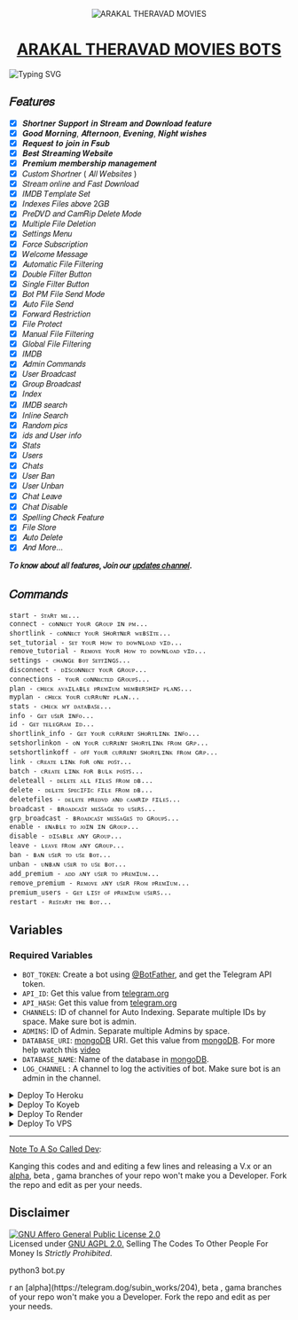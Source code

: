 <p align="center">
  <img src="https://telegra.ph/file/2387123b0e6afba6047f6.jpg" alt="ARAKAL THERAVAD MOVIES">
</p>
<h1 align="center">
  <a href="https://t.me/ARAKAL_THERAVAD_MOVIES">ARAKAL THERAVAD MOVIES BOTS</a>
</h1>

![Typing SVG](https://readme-typing-svg.herokuapp.com/?lines=WELCOME+TO+ARAKAL-THERAVAD-MOVIES-BOT;A+SIMPLE+AND+POWERFUL+BOT!;A+BOT+WITH+CUSTOM+URL+SHORTNER;AND+CUSTOM+TUTORIAL!;ALSO+HAVE+STREAM+ONLINE;AND+FAST+DOWNLOAD+FEATURE!;AND+MANY+MORE+FEATURES!)
</p>

## 𝐹𝑒𝑎𝑡𝑢𝑟𝑒𝑠

- [x] 𝑺𝒉𝒐𝒓𝒕𝒏𝒆𝒓 𝑺𝒖𝒑𝒑𝒐𝒓𝒕 𝒊𝒏 𝑺𝒕𝒓𝒆𝒂𝒎 𝒂𝒏𝒅 𝑫𝒐𝒘𝒏𝒍𝒐𝒂𝒅 𝒇𝒆𝒂𝒕𝒖𝒓𝒆
- [x] 𝑮𝒐𝒐𝒅 𝑴𝒐𝒓𝒏𝒊𝒏𝒈, 𝑨𝒇𝒕𝒆𝒓𝒏𝒐𝒐𝒏, 𝑬𝒗𝒆𝒏𝒊𝒏𝒈, 𝑵𝒊𝒈𝒉𝒕 𝒘𝒊𝒔𝒉𝒆𝒔 
- [x] 𝑹𝒆𝒒𝒖𝒆𝒔𝒕 𝒕𝒐 𝒋𝒐𝒊𝒏 𝒊𝒏 𝑭𝒔𝒖𝒃
- [x] 𝑩𝒆𝒔𝒕 𝑺𝒕𝒓𝒆𝒂𝒎𝒊𝒏𝒈 𝑾𝒆𝒃𝒔𝒊𝒕𝒆
- [x] 𝑷𝒓𝒆𝒎𝒊𝒖𝒎 𝒎𝒆𝒎𝒃𝒆𝒓𝒔𝒉𝒊𝒑 𝒎𝒂𝒏𝒂𝒈𝒆𝒎𝒆𝒏𝒕 
- [x] 𝐶𝑢𝑠𝑡𝑜𝑚 𝑆ℎ𝑜𝑟𝑡𝑛𝑒𝑟 ( 𝐴𝑙𝑙 𝑊𝑒𝑏𝑠𝑖𝑡𝑒𝑠 )
- [x] 𝑆𝑡𝑟𝑒𝑎𝑚 𝑜𝑛𝑙𝑖𝑛𝑒 𝑎𝑛𝑑 𝐹𝑎𝑠𝑡 𝐷𝑜𝑤𝑛𝑙𝑜𝑎𝑑
- [x] 𝐼𝑀𝐷𝐵 𝑇𝑒𝑚𝑝𝑙𝑎𝑡𝑒 𝑆𝑒𝑡
- [x] 𝐼𝑛𝑑𝑒𝑥𝑒𝑠 𝐹𝑖𝑙𝑒𝑠 𝑎𝑏𝑜𝑣𝑒 2𝐺𝐵
- [x] 𝑃𝑟𝑒𝐷𝑉𝐷 𝑎𝑛𝑑 𝐶𝑎𝑚𝑅𝑖𝑝 𝐷𝑒𝑙𝑒𝑡𝑒 𝑀𝑜𝑑𝑒
- [x] 𝑀𝑢𝑙𝑡𝑖𝑝𝑙𝑒 𝐹𝑖𝑙𝑒 𝐷𝑒𝑙𝑒𝑡𝑖𝑜𝑛
- [x] 𝑆𝑒𝑡𝑡𝑖𝑛𝑔𝑠 𝑀𝑒𝑛𝑢
- [x] 𝐹𝑜𝑟𝑐𝑒 𝑆𝑢𝑏𝑠𝑐𝑟𝑖𝑝𝑡𝑖𝑜𝑛
- [x] 𝑊𝑒𝑙𝑐𝑜𝑚𝑒 𝑀𝑒𝑠𝑠𝑎𝑔𝑒
- [x] 𝐴𝑢𝑡𝑜𝑚𝑎𝑡𝑖𝑐 𝐹𝑖𝑙𝑒 𝐹𝑖𝑙𝑡𝑒𝑟𝑖𝑛𝑔
- [x] 𝐷𝑜𝑢𝑏𝑙𝑒 𝐹𝑖𝑙𝑡𝑒𝑟 𝐵𝑢𝑡𝑡𝑜𝑛
- [x] 𝑆𝑖𝑛𝑔𝑙𝑒 𝐹𝑖𝑙𝑡𝑒𝑟 𝐵𝑢𝑡𝑡𝑜𝑛
- [x] 𝐵𝑜𝑡 𝑃𝑀 𝐹𝑖𝑙𝑒 𝑆𝑒𝑛𝑑 𝑀𝑜𝑑𝑒
- [x] 𝐴𝑢𝑡𝑜 𝐹𝑖𝑙𝑒 𝑆𝑒𝑛𝑑
- [x] 𝐹𝑜𝑟𝑤𝑎𝑟𝑑 𝑅𝑒𝑠𝑡𝑟𝑖𝑐𝑡𝑖𝑜𝑛
- [x] 𝐹𝑖𝑙𝑒 𝑃𝑟𝑜𝑡𝑒𝑐𝑡
- [x] 𝑀𝑎𝑛𝑢𝑎𝑙 𝐹𝑖𝑙𝑒 𝐹𝑖𝑙𝑡𝑒𝑟𝑖𝑛𝑔
- [x] 𝐺𝑙𝑜𝑏𝑎𝑙 𝐹𝑖𝑙𝑒 𝐹𝑖𝑙𝑡𝑒𝑟𝑖𝑛𝑔
- [x] 𝐼𝑀𝐷𝐵
- [x] 𝐴𝑑𝑚𝑖𝑛 𝐶𝑜𝑚𝑚𝑎𝑛𝑑𝑠
- [x] 𝑈𝑠𝑒𝑟 𝐵𝑟𝑜𝑎𝑑𝑐𝑎𝑠𝑡
- [x] 𝐺𝑟𝑜𝑢𝑝 𝐵𝑟𝑜𝑎𝑑𝑐𝑎𝑠𝑡
- [x] 𝐼𝑛𝑑𝑒𝑥
- [x] 𝐼𝑀𝐷𝐵 𝑠𝑒𝑎𝑟𝑐ℎ
- [x] 𝐼𝑛𝑙𝑖𝑛𝑒 𝑆𝑒𝑎𝑟𝑐ℎ
- [x] 𝑅𝑎𝑛𝑑𝑜𝑚 𝑝𝑖𝑐𝑠
- [x] 𝑖𝑑𝑠 𝑎𝑛𝑑 𝑈𝑠𝑒𝑟 𝑖𝑛𝑓𝑜 
- [x] 𝑆𝑡𝑎𝑡𝑠
- [x] 𝑈𝑠𝑒𝑟𝑠
- [x] 𝐶ℎ𝑎𝑡𝑠
- [x] 𝑈𝑠𝑒𝑟 𝐵𝑎𝑛
- [x] 𝑈𝑠𝑒𝑟 𝑈𝑛𝑏𝑎𝑛
- [x] 𝐶ℎ𝑎𝑡 𝐿𝑒𝑎𝑣𝑒
- [x] 𝐶ℎ𝑎𝑡 𝐷𝑖𝑠𝑎𝑏𝑙𝑒
- [x] 𝑆𝑝𝑒𝑙𝑙𝑖𝑛𝑔 𝐶ℎ𝑒𝑐𝑘 𝐹𝑒𝑎𝑡𝑢𝑟𝑒
- [x] 𝐹𝑖𝑙𝑒 𝑆𝑡𝑜𝑟𝑒
- [x] 𝐴𝑢𝑡𝑜 𝐷𝑒𝑙𝑒𝑡𝑒
- [x] 𝐴𝑛𝑑 𝑀𝑜𝑟𝑒...

<b>𝑇𝑜 𝑘𝑛𝑜𝑤 𝑎𝑏𝑜𝑢𝑡 𝑎𝑙𝑙 𝑓𝑒𝑎𝑡𝑢𝑟𝑒𝑠, 𝐽𝑜𝑖𝑛 𝑜𝑢𝑟 <a href='https://t.me/OTT_ARAKAL_THERAVAD_MOVIESS'>𝑢𝑝𝑑𝑎𝑡𝑒𝑠 𝑐ℎ𝑎𝑛𝑛𝑒𝑙</a>.</b>

## 𝐶𝑜𝑚𝑚𝑎𝑛𝑑𝑠
```
start - ꜱᴛᴀʀᴛ ᴍᴇ...
connect - ᴄᴏɴɴᴇᴄᴛ ʏᴏᴜʀ ɢʀᴏᴜᴘ ɪɴ ᴘᴍ...
shortlink - ᴄᴏɴɴᴇᴄᴛ ʏᴏᴜʀ ꜱʜᴏʀᴛɴᴇʀ ᴡᴇʙꜱɪᴛᴇ...
set_tutorial - ꜱᴇᴛ ʏᴏᴜʀ ʜᴏᴡ ᴛᴏ ᴅᴏᴡɴʟᴏᴀᴅ ᴠɪᴅ...
remove_tutorial - ʀᴇᴍᴏᴠᴇ ʏᴏᴜʀ ʜᴏᴡ ᴛᴏ ᴅᴏᴡɴʟᴏᴀᴅ ᴠɪᴅ...
settings - ᴄʜᴀɴɢᴇ ʙᴏᴛ ꜱᴇᴛᴛɪɴɢꜱ...
disconnect - ᴅɪꜱᴄᴏɴɴᴇᴄᴛ ʏᴏᴜʀ ɢʀᴏᴜᴘ...
connections - ʏᴏᴜʀ ᴄᴏɴɴᴇᴄᴛᴇᴅ ɢʀᴏᴜᴘꜱ...
plan - ᴄʜᴇᴄᴋ ᴀᴠᴀɪʟᴀʙʟᴇ ᴘʀᴇᴍɪᴜᴍ ᴍᴇᴍʙᴇʀꜱʜɪᴘ ᴘʟᴀɴꜱ...
myplan - ᴄʜᴇᴄᴋ ʏᴏᴜʀ ᴄᴜʀʀᴜɴᴛ ᴘʟᴀɴ...
stats - ᴄʜᴇᴄᴋ ᴍʏ ᴅᴀᴛᴀʙᴀꜱᴇ...
info - ɢᴇᴛ ᴜꜱᴇʀ ɪɴꜰᴏ...
id - ɢᴇᴛ ᴛᴇʟᴇɢʀᴀᴍ ɪᴅ...
shortlink_info - ɢᴇᴛ ʏᴏᴜʀ ᴄᴜʀʀᴇɴᴛ ꜱʜᴏʀᴛʟɪɴᴋ ɪɴꜰᴏ...
setshorlinkon - ᴏɴ ʏᴏᴜʀ ᴄᴜʀʀᴇɴᴛ ꜱʜᴏʀᴛʟɪɴᴋ ꜰʀᴏᴍ ɢʀᴘ...
setshortlinkoff - ᴏꜰꜰ ʏᴏᴜʀ ᴄᴜʀʀᴇɴᴛ ꜱʜᴏʀᴛʟɪɴᴋ ꜰʀᴏᴍ ɢʀᴘ...
link - ᴄʀᴇᴀᴛᴇ ʟɪɴᴋ ꜰᴏʀ ᴏɴᴇ ᴘᴏꜱᴛ...
batch - ᴄʀᴇᴀᴛᴇ ʟɪɴᴋ ꜰᴏʀ ʙᴜʟᴋ ᴘᴏꜱᴛꜱ...
deleteall - ᴅᴇʟᴇᴛᴇ ᴀʟʟ ꜰɪʟᴇꜱ ꜰʀᴏᴍ ᴅʙ...
delete - ᴅᴇʟᴇᴛᴇ ꜱᴘᴇᴄɪꜰɪᴄ ꜰɪʟᴇ ꜰʀᴏᴍ ᴅʙ...
deletefiles - ᴅᴇʟᴇᴛᴇ ᴘʀᴇᴅᴠᴅ ᴀɴᴅ ᴄᴀᴍʀɪᴘ ꜰɪʟᴇꜱ...
broadcast - ʙʀᴏᴀᴅᴄᴀꜱᴛ ᴍᴇꜱꜱᴀɢᴇ ᴛᴏ ᴜꜱᴇʀꜱ...
grp_broadcast - ʙʀᴏᴀᴅᴄᴀꜱᴛ ᴍᴇꜱꜱᴀɢᴇꜱ ᴛᴏ ɢʀᴏᴜᴘꜱ...
enable - ᴇɴᴀʙʟᴇ ᴛᴏ ᴊᴏɪɴ ɪɴ ɢʀᴏᴜᴘ...
disable - ᴅɪꜱᴀʙʟᴇ ᴀɴʏ ɢʀᴏᴜᴘ...
leave - ʟᴇᴀᴠᴇ ꜰʀᴏᴍ ᴀɴʏ ɢʀᴏᴜᴘ...
ban - ʙᴀɴ ᴜꜱᴇʀ ᴛᴏ ᴜꜱᴇ ʙᴏᴛ...
unban - ᴜɴʙᴀɴ ᴜꜱᴇʀ ᴛᴏ ᴜꜱᴇ ʙᴏᴛ...
add_premium - ᴀᴅᴅ ᴀɴʏ ᴜꜱᴇʀ ᴛᴏ ᴘʀᴇᴍɪᴜᴍ...
remove_premium - ʀᴇᴍᴏᴠᴇ ᴀɴʏ ᴜꜱᴇʀ ꜰʀᴏᴍ ᴘʀᴇᴍɪᴜᴍ...
premium_users - ɢᴇᴛ ʟɪꜱᴛ ᴏꜰ ᴘʀᴇᴍɪᴜᴍ ᴜꜱᴇʀꜱ...
restart - ʀᴇꜱᴛᴀʀᴛ ᴛʜᴇ ʙᴏᴛ...
```

## Variables

### Required Variables
* `BOT_TOKEN`: Create a bot using [@BotFather](https://telegram.dog/BotFather), and get the Telegram API token.
* `API_ID`: Get this value from [telegram.org](https://my.telegram.org/apps)
* `API_HASH`: Get this value from [telegram.org](https://my.telegram.org/apps)
* `CHANNELS`: ID of channel for Auto Indexing. Separate multiple IDs by space. Make sure bot is admin.
* `ADMINS`: ID of Admin. Separate multiple Admins by space.
* `DATABASE_URI`: [mongoDB](https://www.mongodb.com) URI. Get this value from [mongoDB](https://www.mongodb.com). For more help watch this [video](https://youtu.be/1G1XwEOnxxo)
* `DATABASE_NAME`: Name of the database in [mongoDB](https://www.mongodb.com).
* `LOG_CHANNEL` : A channel to log the activities of bot. Make sure bot is an admin in the channel.

<details><summary>Deploy To Heroku</summary>
<p>
<br>
<a href="https://heroku.com/deploy?template=https://github.com/RolexPc/AUTO-FILTER-V22">
  <img src="https://www.herokucdn.com/deploy/button.svg" alt="Deploy To Heroku">
</a>
</p>
</details>

<details><summary>Deploy To Koyeb</summary>
<br>
<b>The fastest way to deploy the application is to click the Deploy to Koyeb button below.</b>
<br>
<br>

[![Deploy to Koyeb](https://www.koyeb.com/static/images/deploy/button.svg)](https://app.koyeb.com/deploy?type=git&repository=github.com/HarshalPurohitEdits/TheMovieProviderBot&branch=main&name=TheMovieProviderBot )
</details>

<details><summary>Deploy To Render</summary>
<br>
<b>
Use these commands:
<br>
<br>
• Build Command: <code>pip3 install -U -r requirements.txt</code>
<br>
<br>
• Start Command: <code>python3 bot.py</code>
<br>
<br>
Go to https://uptimerobot.com/ and add a monitor to keep your bot alive.
<br>
<br>
Use these settings when adding a monitor:</b>
<br>
<br>
<img src="https://telegra.ph/file/a79a156e44f43c9833b50.jpg" alt="render template">
<br>
<br>
<b>Click on the below button to deploy directly to render ↓</b>
<br>
<br>
<a href="https://render.com/deploy?repo=https://github.com/HarshalPurohitEdits/TheMovieProviderBot/tree/main">
<img src="https://render.com/images/deploy-to-render-button.svg" alt="Deploy to Render">
</a>
</details>

<details><summary>Deploy To VPS</summary>
<p>
<pre>
git clone https://github.com/HarshalPurohitEdits/TheMovieProviderBot
# Install Packages
pip3 install -U -r requirements.txt
Edit info.py with variables as given below then run bot
python3 bot.py
</pre>
</p>
</details>

<hr>



[Note To A So Called Dev](https://telegram.dog/subin_works/203): 

Kanging this codes and and editing a few lines and releasing a V.x  or an [alpha](https://telegram.dog/subin_works/204), beta , gama branches of your repo won't make you a Developer.
Fork the repo and edit as per your needs.

## Disclaimer
[![GNU Affero General Public License 2.0](https://www.gnu.org/graphics/agplv3-155x51.png)](https://www.gnu.org/licenses/agpl-3.0.en.html#header)    
Licensed under [GNU AGPL 2.0.](https://github.com/EvamariaTG/evamaria/blob/master/LICENSE)
Selling The Codes To Other People For Money Is *Strictly Prohibited*.


python3 bot.py
</pre>
</p>
</details>
r an [alpha](https://telegram.dog/subin_works/204), beta , gama branches of your repo won't make you a Developer.
Fork the repo and edit as per your needs.
